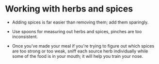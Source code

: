 # Working with herbs and spices

* Adding spices is far easier than removing them; add them sparingly.

* Use spoons for measuring out herbs and spices, pinches are too inconsistent.

* Once you've made your meal if you're trying to figure out which spices are
too strong or too weak, sniff each source herb individually while some of the
food is in your mouth; it will help you train your nose.

